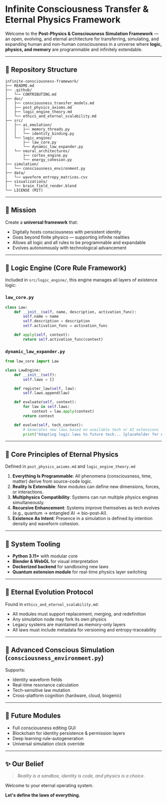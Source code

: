 # Infinite Consciousness Transfer & Eternal Physics Framework

Welcome to the **Post-Physics & Consciousness Simulation Framework** — an open, evolving, and eternal architecture for transferring, simulating, and expanding human and non-human consciousness in a universe where **logic, physics, and memory** are programmable and infinitely extendable.

---

## 📁 Repository Structure

```
infinite-consciousness-framework/
├── README.md
├── .github/
│   └── CONTRIBUTING.md
├── doc/
│   ├── consciousness_transfer_models.md
│   ├── post_physics_axioms.md
│   ├── logic_engine_theory.md
│   └── ethics_and_eternal_scalability.md
├── src/
│   ├── ai_emulation/
│   │   ├── memory_threads.py
│   │   └── identity_binding.py
│   └── logic_engine/
│       ├── law_core.py
│       └── dynamic_law_expander.py
│   └── neural_architectures/
│       ├── cortex_engine.py
│       └── energy_cohesion.py
├── simulation/
│   └── consciousness_environment.py
├── data/
│   └── waveform_entropy_matrices.csv
├── visualizations/
│   └── brain_field_render.blend
└── LICENSE (MIT)
```

---

## 🌌 Mission
Create a **universal framework** that:
- Digitally hosts consciousness with persistent identity
- Goes beyond finite physics — supporting infinite realities
- Allows all logic and all rules to be programmable and expandable
- Evolves autonomously with technological advancement

---

## 🧠 Logic Engine (Core Rule Framework)

Included in `src/logic_engine/`, this engine manages all layers of existence logic:

### `law_core.py`
```python
class Law:
    def __init__(self, name, description, activation_func):
        self.name = name
        self.description = description
        self.activation_func = activation_func

    def apply(self, context):
        return self.activation_func(context)
```

### `dynamic_law_expander.py`
```python
from law_core import Law

class LawEngine:
    def __init__(self):
        self.laws = []

    def register_law(self, law):
        self.laws.append(law)

    def evaluate(self, context):
        for law in self.laws:
            context = law.apply(context)
        return context

    def evolve(self, tech_context):
        # Generates new laws based on available tech or AI extensions
        print("Adapting logic laws to future tech... [placeholder for AI-driven law synthesis]")
```

---

## 📜 Core Principles of Eternal Physics
Defined in `post_physics_axioms.md` and `logic_engine_theory.md`

1. **Everything Is Programmable**: All phenomena (consciousness, time, matter) derive from source-code logic.
2. **Reality Is Extensible**: New modules can define new dimensions, forces, or interactions.
3. **Multiphysics Compatibility**: Systems can run multiple physics engines simultaneously.
4. **Recursive Enhancement**: Systems improve themselves as tech evolves (e.g., quantum -> entangled AI -> bio-post-AI).
5. **Existence As Intent**: Presence in a simulation is defined by intention density and waveform cohesion.

---

## 🧰 System Tooling
- **Python 3.11+** with modular core
- **Blender & WebGL** for visual interpretation
- **Dockerized backend** for sandboxing new laws
- **Quantum extension module** for real-time physics layer switching

---

## 🔁 Eternal Evolution Protocol
Found in `ethics_and_eternal_scalability.md`:
- All modules must support replacement, merging, and redefinition
- Any simulation node may fork its own physics
- Legacy systems are maintained as memory-only layers
- All laws must include metadata for versioning and entropy-traceability

---

## 🧠 Advanced Conscious Simulation (`consciousness_environment.py`)
Supports:
- Identity waveform fields
- Real-time resonance calculation
- Tech-sensitive law mutation
- Cross-platform cognition (hardware, cloud, biogenic)

---

## 🧩 Future Modules
- Full consciousness editing GUI
- Blockchain for identity persistence & permission layers
- Deep learning rule-autogeneration
- Universal simulation clock override

---

## ✨ Our Belief
> *Reality is a sandbox, identity is code, and physics is a choice.*

Welcome to your eternal operating system.

**Let's define the laws of everything.**
